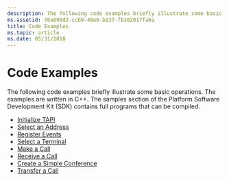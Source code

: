 ```yaml
---
description: The following code examples briefly illustrate some basic operations. The examples are written in C++. The samples section of the Platform Software Development Kit (SDK) contains full programs that can be compiled.
ms.assetid: 78a690d2-ccb9-48e0-b137-fb102017fa6a
title: Code Examples
ms.topic: article
ms.date: 05/31/2018
---
```


# Code Examples

The following code examples briefly illustrate some basic operations. The examples are written in C++. The samples section of the Platform Software Development Kit (SDK) contains full programs that can be compiled.

-   [Initialize TAPI](./initialize-tapi.md)
-   [Select an Address](./select-an-address.md)
-   [Register Events](./register-events.md)
-   [Select a Terminal](./select-a-terminal.md)
-   [Make a Call](./make-a-call.md)
-   [Receive a Call](./receive-a-call.md)
-   [Create a Simple Conference](./create-a-simple-conference.md)
-   [Transfer a Call](./transfer-a-call.md)

 

 

